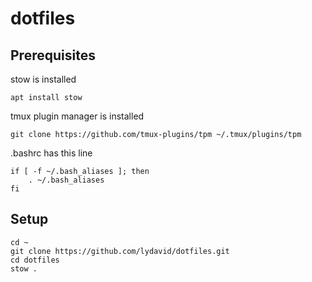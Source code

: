 # dotfiles

## Prerequisites

stow is installed
```
apt install stow
```

tmux plugin manager is installed
```
git clone https://github.com/tmux-plugins/tpm ~/.tmux/plugins/tpm
```

.bashrc has this line
```
if [ -f ~/.bash_aliases ]; then
    . ~/.bash_aliases
fi
```

## Setup

```
cd ~
git clone https://github.com/lydavid/dotfiles.git
cd dotfiles
stow .
```
